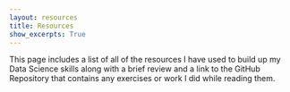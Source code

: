 ```yaml
---
layout: resources
title: Resources
show_excerpts: True
---
```

This page includes a list of all of the resources I have used to build up my Data Science skills along with a brief review and a link to the GitHub Repository that contains any exercises or work I did while reading them.
